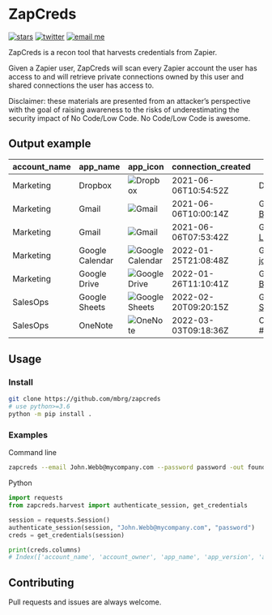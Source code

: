 # ZapCreds

[![stars](https://img.shields.io/github/stars/mbrg?icon=github&style=social)](https://github.com/mbrg)
[![twitter](https://img.shields.io/twitter/follow/mbrg0?icon=twitter&style=social&label=Follow)](https://twitter.com/intent/follow?screen_name=mbrg0)
[![email me](https://img.shields.io/badge/michael.bargury-owasp.org-red?logo=Gmail)](mailto:michael.bargury@owasp.org)

ZapCreds is a recon tool that harvests credentials from Zapier.

Given a Zapier user, ZapCreds will scan every Zapier account the user has access to and will retrieve private connections owned by this user and shared connections the user has access to.

Disclaimer: these materials are presented from an attacker’s perspective with the goal of raising awareness to the risks of underestimating the security impact of No Code/Low Code. No Code/Low Code is awesome.

## Output example

|account_name|app_name            |app_icon            |connection_created                      |connection_title             |connection_owner      |
|------------|--------------------|--------------------|----------------------------------------|-----------------------------|----------------------|
|Marketing|Dropbox             |![Dropbox](https://cdn.zapier.com/storage/services/13ed79eef97afd56b212ece05251b2de.32x32.png)|2021-06-06T10:54:52Z                    |Dropbox johnw@gmail.com|John.Webb@mycompany.com  |
|Marketing|Gmail               |![Gmail](https://cdn.zapier.com/storage/services/54f0bd6f9c31b757ab20d4c7058dc7c0.32x32.png)|2021-06-06T10:00:14Z                    |Gmail Bobby.Atkinson@mycompany.com |Bobby.Atkinson@mycompany.com  |
|Marketing|Gmail               |![Gmail](https://cdn.zapier.com/storage/services/54f0bd6f9c31b757ab20d4c7058dc7c0.32x32.png)|2021-06-06T07:53:42Z                    |Gmail Lola.Burton@mycompany.com #2|Lola.Burton@mycompany.com|
|Marketing|Google Calendar     |![Google Calendar](https://cdn.zapier.com/storage/services/62c82a7958c6c29736f17d0495b6635c.32x32.png)|2022-01-25T21:08:48Z                    |Google Calendar johnw@gmail.com|John.Webb@mycompany.co  |
|Marketing|Google Drive        |![Google Drive](https://cdn.zapier.com/storage/services/bb735e567f1a1e9e3b8b7241497c2d43.32x32.png)|2022-01-26T11:10:41Z                    |Google Drive Bobby.Atkinson@mycompany.com |Bobby.Atkinson@mycompany.com  |
|SalesOps|Google Sheets       |![Google Sheets](https://cdn.zapier.com/storage/services/8913a06feb7556d01285c052e4ad59d0.32x32.png)|2022-02-20T09:20:15Z                    |Google Sheets Sariah.Cote@mycompany.com|Sariah.Cote@mycompany.com|
|SalesOps|OneNote             |![OneNote](https://cdn.zapier.com/storage/developer/e951e0105790e43b117e04b7bba34601.32x32.png)|2022-03-03T09:18:36Z                    |OneNote gibsonm@outlook.com #2|Mia.Gibson@mycompany.com  |

## Usage

### Install

```bash
git clone https://github.com/mbrg/zapcreds
# use python>=3.6
python -m pip install .
```

### Examples

Command line

```bash
zapcreds --email John.Webb@mycompany.com --password password -out found_creds.csv
```

Python

```python
import requests
from zapcreds.harvest import authenticate_session, get_credentials

session = requests.Session()
authenticate_session(session, "John.Webb@mycompany.com", "password")
creds = get_credentials(session)

print(creds.columns)
# Index(['account_name', 'account_owner', 'app_name', 'app_version', 'app_icon', 'connection_created', 'connection_title', 'connection_description', 'connection_owner'],
```

## Contributing

Pull requests and issues are always welcome.
